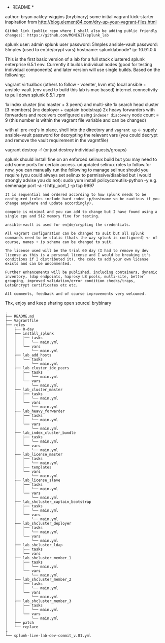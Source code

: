 * README *

author: bryan oakley-wiggins [brybinary] some initial vagrant kick-starter inspiration from http://blog.element84.com/dry-up-your-vagrant-files.html

`GitHub link (public repo where I shall also be adding public friendly changes): https://github.com/MONIGIT/splunk_lab`

<!-- [credentials +]: -->
splunk user: admin
splunk user password: 5Imples
ansible-vault password: 5Imples (used to en|de/crypt vars)
hostname: splunklabnode*
ip: 10.91.0.#

This is the first basic version of a lab for a full stack clustered splunk enterprise 6.5.1 env. Currently it builds individual nodes (good for testing individual components) and later version will use single builds. Based on the following;

<!-- [environment REQ's] -->
vagrant
virtualbox (others to follow - vcenter, kvm etc)
local ansible + ansible-vault (env used to build this lab is mac based)
internet connectivity to pull down splunk 6.5.1 .rpm

<!-- [lab schema] -->
1x index cluster (inc master + 3 peers) and multi-site
1x search head cluster [3 members] (inc deployer + captain bootstrap)
2x heavy forwarders with forwarders and receivers configured using `indexer discovery`
node count = 9 (this number is within the vagrant file variable and can be changed)

<!-- [starting up] -->
with all pre-req's in place, shell into the directory and `vagrant up` <- supply ansible-vault password for decrypting the relevant vars (you could decrypt and remove the vault requirement in the vagrntfile)

<!-- [destroying] -->
vagrant destroy -f (or just destroy individual guests/groups)

<!-- [selinux] -->
splunk should install fine on an enforced selinux build but you may need to add some ports for certain access. udupdated selinux roles to follow.for now, you can manually run the following to manage selinux should you require (you could always set selinux to permissive/disabled but i would strongly advise you do not):
	sudo yum install policycoreutils-python -y
	e.g. semenage port -a -t http_port_t -p tcp 9997

<!-- [notes] -->
	It is sequential and ordered according to how splunk needs to be configured (roles include hard coded ip/hostname so be cautious if you change anywhere and update accordingly). 

	compute is minimal and you can add to change but I have found using a single cpu and 512 memory fine for testing.

	ansible-vault is used for en|de/crypting the credentials.

	All vagrant configuration can be changed to suit but all splunk commands need to be static (thats the way splunk is configured) <- of course, names + ip schema can be changed to suit.

	The license used will be the trial 60 day (I had to remove my dev license as this is a personal license and I would be breaking it's conditions if I distributed it). the code to add your own license exists and can be uncommented.

	Further enhancements will be published, including containers, dynamic inventory, ldap endpoints, haproxy LB pools, multi-site, better grouping, improved validation/error condition checks/traps, LetsEncrypt certificates etc etc.

	All comments, feedback and of course improvements very welcomed.

Thx, enjoy and keep sharing open source!
brybinary

```
.
├── README.md
├── Vagrantfile
├── roles
│   ├── 0-day
│   ├── install_splunk
│   │   ├── tasks
│   │   │   └── main.yml
│   │   └── vars
│   │       └── main.yml
│   ├── lab_add_hosts
│   │   └── tasks
│   │       └── main.yml
│   ├── lab_cluster_idx_peers
│   │   ├── tasks
│   │   │   └── main.yml
│   │   └── vars
│   │       └── main.yml
│   ├── lab_cluster_master
│   │   ├── tasks
│   │   │   └── main.yml
│   │   └── vars
│   │       └── main.yml
│   ├── lab_heavy_forwarder
│   │   ├── tasks
│   │   │   └── main.yml
│   │   └── vars
│   │       └── main.yml
│   ├── lab_index_cluster_bundle
│   │   ├── tasks
│   │   │   └── main.yml
│   │   └── vars
│   │       └── main.yml
│   ├── lab_license_master
│   │   ├── tasks
│   │   │   └── main.yml
│   │   ├── templates
│   │   └── vars
│   │       └── main.yml
│   ├── lab_license_slave
│   │   ├── tasks
│   │   │   └── main.yml
│   │   └── vars
│   │       └── main.yml
│   ├── lab_shcluster_captain_bootstrap
│   │   ├── tasks
│   │   │   └── main.yml
│   │   └── vars
│   │       └── main.yml
│   ├── lab_shcluster_deployer
│   │   ├── tasks
│   │   │   └── main.yml
│   │   └── vars
│   │       └── main.yml
│   ├── lab_shcluster_ldap
│   │   ├── tasks
│   │   └── vars
│   ├── lab_shcluster_member_1
│   │   ├── tasks
│   │   │   └── main.yml
│   │   └── vars
│   │       └── main.yml
│   ├── lab_shcluster_member_2
│   │   ├── tasks
│   │   │   └── main.yml
│   │   └── vars
│   │       └── main.yml
│   ├── lab_shcluster_member_3
│   │   ├── tasks
│   │   │   └── main.yml
│   │   └── vars
│   │       └── main.yml
│   ├── patch
│   └── replace
├
└── splunk-live-lab-dev-commit_v.01.yml
```
